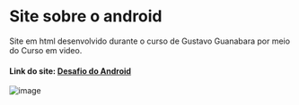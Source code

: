 # Site sobre o android
 Site em html desenvolvido durante o curso de Gustavo Guanabara por meio do Curso em video.
 #### Link do site: [Desafio do Android](https://heitorpimentel.github.io/projeto-android/)
![image](https://github.com/heitorpimentel/projeto-android/assets/130229709/c4717836-864f-40a1-b0ee-885616a04d34)
